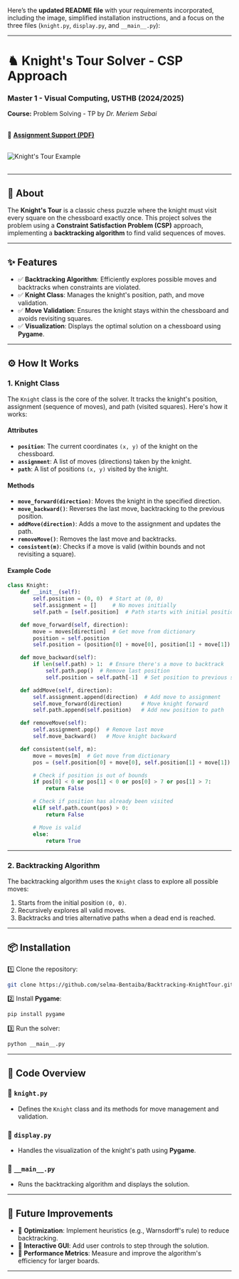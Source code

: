 Here’s the **updated README file** with your requirements incorporated, including the image, simplified installation instructions, and a focus on the three files (`knight.py`, `display.py`, and `__main__.py`):

---

# **♞ Knight's Tour Solver - CSP Approach**  
### **Master 1 - Visual Computing, USTHB (2024/2025)**  

**Course:** Problem Solving - TP by *Dr. Meriem Sebai*  
<br>  

📄 **[Assignment Support (PDF)](./📄_knights_tour_csp.pdf)**  
<br>  

![Knight's Tour Example](https://i.pinimg.com/originals/32/b8/15/32b815125e9761081319d0a57aec1798.gif)  
<br>  

---

## **📌 About**  
The **Knight's Tour** is a classic chess puzzle where the knight must visit every square on the chessboard exactly once. This project solves the problem using a **Constraint Satisfaction Problem (CSP)** approach, implementing a **backtracking algorithm** to find valid sequences of moves.  

---

## **✨ Features**  
- ✅ **Backtracking Algorithm**: Efficiently explores possible moves and backtracks when constraints are violated.  
- ✅ **Knight Class**: Manages the knight's position, path, and move validation.  
- ✅ **Move Validation**: Ensures the knight stays within the chessboard and avoids revisiting squares.  
- ✅ **Visualization**: Displays the optimal solution on a chessboard using **Pygame**.  

---

## **⚙️ How It Works**  
### **1. Knight Class**  
The `Knight` class is the core of the solver. It tracks the knight's position, assignment (sequence of moves), and path (visited squares). Here's how it works:  

#### **Attributes**  
- **`position`**: The current coordinates `(x, y)` of the knight on the chessboard.  
- **`assignment`**: A list of moves (directions) taken by the knight.  
- **`path`**: A list of positions `(x, y)` visited by the knight.  

#### **Methods**  
- **`move_forward(direction)`**: Moves the knight in the specified direction.  
- **`move_backward()`**: Reverses the last move, backtracking to the previous position.  
- **`addMove(direction)`**: Adds a move to the assignment and updates the path.  
- **`removeMove()`**: Removes the last move and backtracks.  
- **`consistent(m)`**: Checks if a move is valid (within bounds and not revisiting a square).  

#### **Example Code**  
```python
class Knight:
    def __init__(self):
        self.position = (0, 0)  # Start at (0, 0)
        self.assignment = []     # No moves initially
        self.path = [self.position]  # Path starts with initial position

    def move_forward(self, direction):
        move = moves[direction]  # Get move from dictionary
        position = self.position
        self.position = (position[0] + move[0], position[1] + move[1])  # Update position

    def move_backward(self):
        if len(self.path) > 1:  # Ensure there's a move to backtrack
            self.path.pop()  # Remove last position
            self.position = self.path[-1]  # Set position to previous square

    def addMove(self, direction):
        self.assignment.append(direction)  # Add move to assignment
        self.move_forward(direction)      # Move knight forward
        self.path.append(self.position)   # Add new position to path

    def removeMove(self):
        self.assignment.pop()  # Remove last move
        self.move_backward()   # Move knight backward

    def consistent(self, m):
        move = moves[m]  # Get move from dictionary
        pos = (self.position[0] + move[0], self.position[1] + move[1])  # New position

        # Check if position is out of bounds
        if pos[0] < 0 or pos[1] < 0 or pos[0] > 7 or pos[1] > 7:
            return False

        # Check if position has already been visited
        elif self.path.count(pos) > 0:
            return False

        # Move is valid
        else:
            return True
```

---

### **2. Backtracking Algorithm**  
The backtracking algorithm uses the `Knight` class to explore all possible moves:  
1. Starts from the initial position `(0, 0)`.  
2. Recursively explores all valid moves.  
3. Backtracks and tries alternative paths when a dead end is reached.  

---

## **📦 Installation**  
1️⃣ Clone the repository:  
```bash  
git clone https://github.com/selma-Bentaiba/Backtracking-KnightTour.git  
```  

2️⃣ Install **Pygame**:  
```bash  
pip install pygame  
```  

3️⃣ Run the solver:  
```bash  
python __main__.py  
```  

---

## **📜 Code Overview**  
### **🔹 `knight.py`**  
- Defines the `Knight` class and its methods for move management and validation.  

### **🔹 `display.py`**  
- Handles the visualization of the knight's path using **Pygame**.  

### **🔹 `__main__.py`**  
- Runs the backtracking algorithm and displays the solution.  

---

## **🤖 Future Improvements**  
- 🔹 **Optimization**: Implement heuristics (e.g., Warnsdorff's rule) to reduce backtracking.  
- 🔹 **Interactive GUI**: Add user controls to step through the solution.  
- 🔹 **Performance Metrics**: Measure and improve the algorithm's efficiency for larger boards.  

---
